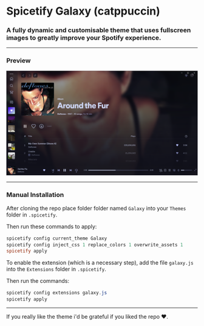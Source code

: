 # Spicetify Galaxy (catppuccin)

### A fully dynamic and customisable theme that uses fullscreen images to greatly improve your Spotify experience. 

---
### Preview
![preview](preview.png)

---

### Manual Installation

After cloning the repo place folder folder named `Galaxy` into your `Themes` folder in `.spicetify`.

Then run these commands to apply:

```powershell
spicetify config current_theme Galaxy
spicetify config inject_css 1 replace_colors 1 overwrite_assets 1
spicetify apply
```

To enable the extension (which is a necessary step), add the file `galaxy.js` into the `Extensions` folder in `.spicetify`.

Then run the commands:

```powershell
spicetify config extensions galaxy.js
spicetify apply
```

---

If you really like the theme i'd be grateful if you liked the repo ❤️.
